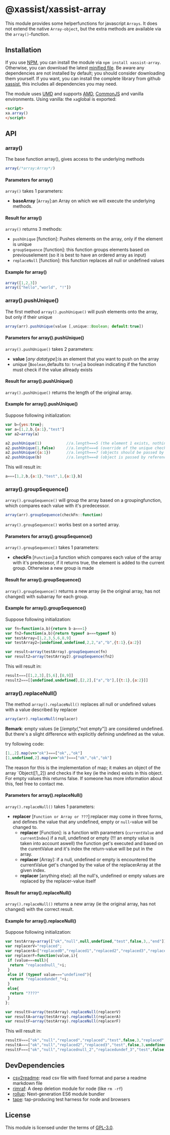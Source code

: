 # @xassist/xassist-array
This module provides some helperfunctions for javascript `Arrays`.
It does not extend the native `Array-object`, but the extra methods are available via the `array()`-function.
## Installation

If you use [NPM](https://www.npmjs.com/), you can install the module via `npm install xassist-array`. Otherwise, you can download the latest [minified file](https://raw.githubusercontent.com/GregBee2/xassist-csv/master/dist/xAssist-array.min.js). Be aware any dependencies are not installed by default; you should consider downloading them yourself.
If you want, you can install the complete library from github [xassist](https://github.com/GregBee2/xassist), this includes all dependencies you may need.

The module uses [UMD](https://github.com/umdjs/umd) and supports [AMD](https://github.com/amdjs/amdjs-api/wiki/AMD), [CommonJS](http://wiki.commonjs.org/wiki/CommonJS) and vanilla environments. Using vanilla: the `xa`global is exported:

```html
<script>
xa.array()
</script>
```



## API
### array()

The base function array(), gives access to the underlying methods
```js
array(/*array:Array*/)
```
#### Parameters for array()
`array()` takes 1 parameters:
- **baseArray** [`Array`]:an Array on which we will execute the underlying methods.
#### Result for array()
`array()` returns 3 methods:
- `pushUnique` [function]: Pushes elements on the array, only if the element is unique
- `groupSequence` [function]: this function groups elements based on previouselement (so it is best to have an ordered array as input)
- `replaceNull` [function]: this function replaces all null or undefined values
#### Example for array()
```js
array([1,2,3])
array(["hello","world", "!"])
```
### array().pushUnique()

The first method `array().pushUnique()` will push elements onto the array, but only if their unique
```js
array(arr).pushUnique(value [,unique::Boolean; default:true])
```
#### Parameters for array().pushUnique()
`array().pushUnique()` takes 2 parameters:
- **value** [*any datatype*]:is an element that you want to push on the array
- *unique* [`Boolean`,defaults to: `true`]:a boolean indicating if the function must check if the value allready exists
#### Result for array().pushUnique()
`array().pushUnique()` returns the length of the original array.
#### Example for array().pushUnique()
Suppose following initialization:
```js
var b={yes:true};
var a=[1,2,b,{a:1},"test"]
var a2=array(a)
```
```js
a2.pushUnique(1)           //a.length===5 (the element 1 exists, nothing added)
a2.pushUnique(1,false)     //a.lenght===6 (override of the unique check, so 1 is added)
a2.pushUnique({a:1})       //a.length===7 (objects should be passed by reference)
a2.pushUnique(b)           //a.length===8 (object is passed by reference, so it get's added)
```
This will result in:
```js
a===[1,2,b,{a:1},"test",1,{a:1},b]
```
### array().groupSequence()

`array().groupSequence()` will group the array based on a groupingfunction, which compares each value with it's predecessor.
```js
array(arr).groupSequence(checkFn::function)
```
`array().groupSequence()` works best on a sorted array.
#### Parameters for array().groupSequence()
`array().groupSequence()` takes 1 parameters:
- **checkFn** [`Function`]:a function which compares each value of the array with it's predecesor, if it returns true, the element is added to the current group. Otherwise a new group is made
#### Result for array().groupSequence()
`array().groupSequence()` returns a new array (ie the original array, has not changed) with subarray for each group.
#### Example for array().groupSequence()
Suppose following initialization:
```js
var fn=function(a,b){return b-a===1}
var fn2=function(a,b){return typeof a===typeof b}
var testArray=[1,2,3,5,6,8,9]
var testArray2=[undefined,undefined,2,2,"a","b",{t:1},{a:2}]
```
```js
var result=array(testArray).groupSequence(fn)
var result2=array(testArray2).groupSequence(fn2)
```
This will result in:
```js
result===[[1,2,3],[5,6],[8,9]]
result2===[[undefined,undefined],[2,2],["a","b"],[{t:1},{a:2}]]
```
### array().replaceNull()

The method `array().replaceNull()` replaces all null or undefined values with a value described by replacer
```js
array(arr).replaceNull(replacer)
```
**Remark**: empty values (ie [/*empty*/,"not empty"]) are considered undefined. But there's a slight difference with explicitly defining undefined as the value.

try following code:
```js
[1,,2].map(v=>"ok")===["ok",,"ok"]
[1,undefined,2].map(v=>"ok")===["ok","ok","ok"]
```
The reason for this is the implementation of map; it makes an object of the array `Object([1,,2]) and checks if the key (ie the index) exists in this object. For empty values this returns false.
If someone has more information about this, feel free to contact me.
#### Parameters for array().replaceNull()
`array().replaceNull()` takes 1 parameters:
- **replacer** [`Function or Array or ???`]:replacer may come in three forms, and defines the value that any undefined, empty or `null`-value will be changed to.
  - **replacer** [Function]: is a function with parameters (`currentValue` and `currentIndex`) if a null, undefined or empty (!!! an empty value is taken into account aswell) the function get's executed and based on the curentValue and it's index the return-value will be put in the array.
  - **replacer** [Array]: if a null, undefined or empty is encountered the currentValue get's changed by the value of the replacerArray at the given index.
  - **replacer** [anything else]: all the null's, undefined or empty values are replaced by the replacer-value itself
#### Result for array().replaceNull()
`array().replaceNull()` returns a new array (ie the original array, has not changed) with the correct result.
#### Example for array().replaceNull()
Suppose following initialization:
```js
var testArray=array(["ok","null",null,undefined,"test",false,3,,"end"]);
var replacerV="replaced";
var replacerA=["replaced0","replaced1","replaced2","replaced3","replaced4","replaced5"];
var replacerF=function(value,i){
 if (value===null){
  return "replacednull_"+i;
 }
 else if (typeof value==="undefined"){
  return "replacedundef_"+i;
 }
 else{
  return "????"
 }
};
```
```js
var resultV=array(testArray).replaceNull(replacerV)
var resultA=array(testArray).replaceNull(replacerA)
var resultF=array(testArray).replaceNull(replacerF)
```
This will result in:
```js
resultV===["ok","null","replaced","replaced","test",false,3,"replaced","end"]
resultA===["ok","null","replaced2","replaced3","test",false,3,undefined,"end"]
resultF===["ok","null","replacednull_2","replacedundef_3","test",false,3,"replacedundef_7","end"]
```
## DevDependencies
- [csv2readme](https://github.com/GregBee2/csv2readme#readme): read csv file with fixed format and parse a readme markdown file
- [rimraf](https://github.com/isaacs/rimraf#readme): A deep deletion module for node (like `rm -rf`)
- [rollup](https://github.com/rollup/rollup): Next-generation ES6 module bundler
- [tape](https://github.com/substack/tape): tap-producing test harness for node and browsers
## License

This module is licensed under the terms of [GPL-3.0](https://choosealicense.com/licenses/gpl-3.0).
